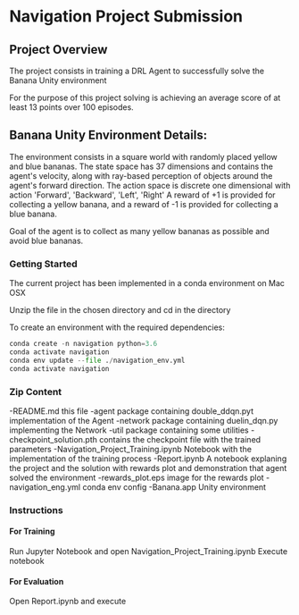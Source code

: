 # Navigation Project Submission

## Project Overview

The project consists in training a DRL Agent to successfully solve the Banana Unity environment

For the purpose of this project solving is achieving an average score of at least 13 points over 100 episodes.

## Banana Unity Environment Details:

The environment consists in a square world with randomly placed yellow and blue bananas.
The state space has 37 dimensions and contains the agent's velocity, along with ray-based perception of objects around the agent's forward direction.
The action space is  discrete one dimensional with action 'Forward', 'Backward', 'Left', 'Right'
A reward of +1 is provided for collecting a yellow banana, and a reward of -1 is provided for collecting a blue banana. 

Goal of the agent is to collect as many yellow bananas as possible and avoid blue bananas.

### Getting Started

The current project has been implemented in a conda environment on Mac OSX

Unzip the file in the chosen directory and cd in the directory

To create an environment with the required dependencies:

```python
conda create -n navigation python=3.6
conda activate navigation
conda env update --file ./navigation_env.yml
conda activate navigation
```

### Zip Content
-README.md this file
-agent  package containing double_ddqn.pyt implementation of the Agent
-network package containing duelin_dqn.py implementing the Network
-util package containing some utilities
-checkpoint_solution.pth contains the checkpoint file with the trained parameters
-Navigation_Project_Training.ipynb Notebook with the implementation of the training process
-Report.ipynb A notebook explaning the project and the solution with rewards plot and demonstration that agent solved the environment
-rewards_plot.eps image for the rewards plot
-navigation_eng.yml conda env config
-Banana.app Unity environment

### Instructions 

#### For Training
Run Jupyter Notebook and open Navigation_Project_Training.ipynb
Execute notebook

#### For Evaluation
Open Report.ipynb and execute
